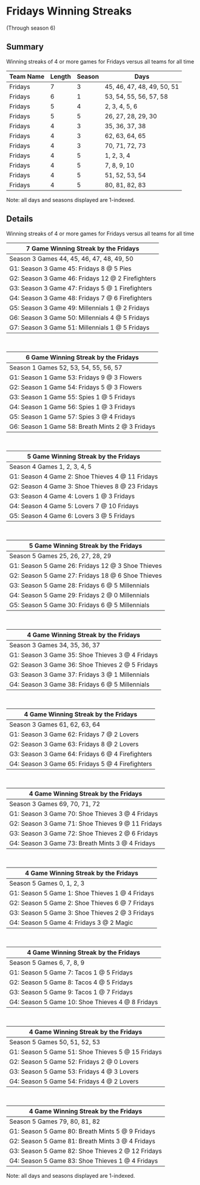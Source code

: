 # Fridays Winning Streaks
(Through season 6)
## Summary



Winning streaks of 4 or more games for Fridays versus all teams for all time



| Team Name | Length | Season | Days |
| ----- | ----- | ----- | ----- |
| Fridays                        | 7          | 3          | 45, 46, 47, 48, 49, 50, 51 |
| Fridays                        | 6          | 1          | 53, 54, 55, 56, 57, 58 |
| Fridays                        | 5          | 4          | 2, 3, 4, 5, 6 |
| Fridays                        | 5          | 5          | 26, 27, 28, 29, 30 |
| Fridays                        | 4          | 3          | 35, 36, 37, 38 |
| Fridays                        | 4          | 3          | 62, 63, 64, 65 |
| Fridays                        | 4          | 3          | 70, 71, 72, 73 |
| Fridays                        | 4          | 5          | 1, 2, 3, 4 |
| Fridays                        | 4          | 5          | 7, 8, 9, 10 |
| Fridays                        | 4          | 5          | 51, 52, 53, 54 |
| Fridays                        | 4          | 5          | 80, 81, 82, 83 |




Note: all days and seasons displayed are 1-indexed.

## Details


Winning streaks of 4 or more games for Fridays versus all teams for all time

| 7 Game Winning Streak by the Fridays |
| ----- |
| Season 3 Games 44, 45, 46, 47, 48, 49, 50 |
| G1: Season 3 Game 45: Fridays 8  @  5 Pies |
| G2: Season 3 Game 46: Fridays 12 @  2 Firefighters |
| G3: Season 3 Game 47: Fridays 5  @  1 Firefighters |
| G4: Season 3 Game 48: Fridays 7  @  6 Firefighters |
| G5: Season 3 Game 49: Millennials 1  @  2 Fridays |
| G6: Season 3 Game 50: Millennials 4  @  5 Fridays |
| G7: Season 3 Game 51: Millennials 1  @  5 Fridays |

<br />

| 6 Game Winning Streak by the Fridays |
| ----- |
| Season 1 Games 52, 53, 54, 55, 56, 57 |
| G1: Season 1 Game 53: Fridays 9  @  3 Flowers |
| G2: Season 1 Game 54: Fridays 5  @  3 Flowers |
| G3: Season 1 Game 55: Spies 1  @  5 Fridays |
| G4: Season 1 Game 56: Spies 1  @  3 Fridays |
| G5: Season 1 Game 57: Spies 3  @  4 Fridays |
| G6: Season 1 Game 58: Breath Mints 2  @  3 Fridays |

<br />

| 5 Game Winning Streak by the Fridays |
| ----- |
| Season 4 Games 1, 2, 3, 4, 5 |
| G1: Season 4 Game 2: Shoe Thieves 4  @ 11 Fridays |
| G2: Season 4 Game 3: Shoe Thieves 8  @ 23 Fridays |
| G3: Season 4 Game 4: Lovers 1  @  3 Fridays |
| G4: Season 4 Game 5: Lovers 7  @ 10 Fridays |
| G5: Season 4 Game 6: Lovers 3  @  5 Fridays |

<br />

| 5 Game Winning Streak by the Fridays |
| ----- |
| Season 5 Games 25, 26, 27, 28, 29 |
| G1: Season 5 Game 26: Fridays 12 @  3 Shoe Thieves |
| G2: Season 5 Game 27: Fridays 18 @  6 Shoe Thieves |
| G3: Season 5 Game 28: Fridays 6  @  5 Millennials |
| G4: Season 5 Game 29: Fridays 2  @  0 Millennials |
| G5: Season 5 Game 30: Fridays 6  @  5 Millennials |

<br />

| 4 Game Winning Streak by the Fridays |
| ----- |
| Season 3 Games 34, 35, 36, 37 |
| G1: Season 3 Game 35: Shoe Thieves 3  @  4 Fridays |
| G2: Season 3 Game 36: Shoe Thieves 2  @  5 Fridays |
| G3: Season 3 Game 37: Fridays 3  @  1 Millennials |
| G4: Season 3 Game 38: Fridays 6  @  5 Millennials |

<br />

| 4 Game Winning Streak by the Fridays |
| ----- |
| Season 3 Games 61, 62, 63, 64 |
| G1: Season 3 Game 62: Fridays 7  @  2 Lovers |
| G2: Season 3 Game 63: Fridays 8  @  2 Lovers |
| G3: Season 3 Game 64: Fridays 6  @  4 Firefighters |
| G4: Season 3 Game 65: Fridays 5  @  4 Firefighters |

<br />

| 4 Game Winning Streak by the Fridays |
| ----- |
| Season 3 Games 69, 70, 71, 72 |
| G1: Season 3 Game 70: Shoe Thieves 3  @  4 Fridays |
| G2: Season 3 Game 71: Shoe Thieves 9  @ 11 Fridays |
| G3: Season 3 Game 72: Shoe Thieves 2  @  6 Fridays |
| G4: Season 3 Game 73: Breath Mints 3  @  4 Fridays |

<br />

| 4 Game Winning Streak by the Fridays |
| ----- |
| Season 5 Games 0, 1, 2, 3 |
| G1: Season 5 Game 1: Shoe Thieves 1  @  4 Fridays |
| G2: Season 5 Game 2: Shoe Thieves 6  @  7 Fridays |
| G3: Season 5 Game 3: Shoe Thieves 2  @  3 Fridays |
| G4: Season 5 Game 4: Fridays 3  @  2 Magic |

<br />

| 4 Game Winning Streak by the Fridays |
| ----- |
| Season 5 Games 6, 7, 8, 9 |
| G1: Season 5 Game 7: Tacos 1  @  5 Fridays |
| G2: Season 5 Game 8: Tacos 4  @  5 Fridays |
| G3: Season 5 Game 9: Tacos 1  @  7 Fridays |
| G4: Season 5 Game 10: Shoe Thieves 4  @  8 Fridays |

<br />

| 4 Game Winning Streak by the Fridays |
| ----- |
| Season 5 Games 50, 51, 52, 53 |
| G1: Season 5 Game 51: Shoe Thieves 5  @ 15 Fridays |
| G2: Season 5 Game 52: Fridays 2  @  0 Lovers |
| G3: Season 5 Game 53: Fridays 4  @  3 Lovers |
| G4: Season 5 Game 54: Fridays 4  @  2 Lovers |

<br />

| 4 Game Winning Streak by the Fridays |
| ----- |
| Season 5 Games 79, 80, 81, 82 |
| G1: Season 5 Game 80: Breath Mints 5  @  9 Fridays |
| G2: Season 5 Game 81: Breath Mints 3  @  4 Fridays |
| G3: Season 5 Game 82: Shoe Thieves 2  @ 12 Fridays |
| G4: Season 5 Game 83: Shoe Thieves 1  @  4 Fridays |



Note: all days and seasons displayed are 1-indexed.

